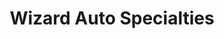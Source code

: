---
title: "Wizard Auto Specialties"
url: /garden-city/wizard-auto-specialties/
shop: car repair
---